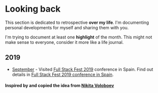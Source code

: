 # Looking back

This section is dedicated to retrospective **over my life**. I'm documenting personal developments for myself and sharing them with you.

I'm trying to document at least one **highlight** of the month. This might not make sense to everyone, consider it more like a life journal.

## 2019

- [September](2019/2019-september.md) - Visited [Full Stack Fest 2019](https://2019.fullstackfest.com/) conference in Spain. Find out details in [Full Stack Fest 2019 conference in Spain](https://grischuk.de/full-stack-fest-2019-conference-in-spain).

#### Inspired by and copied the idea from [Nikita Voloboev](https://github.com/nikitavoloboev)
